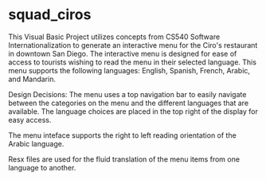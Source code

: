 # squad_ciros

This Visual Basic Project utilizes concepts from CS540 Software Internationalization to generate an interactive menu for the Ciro's restaurant in downtown San Diego. The interactive menu is designed for ease of access to tourists wishing to read the menu in their selected language. This menu supports the following languages: English, Spanish, French, Arabic, and Mandarin. 

Design Decisions: 
The menu uses a top navigation bar to easily navigate between the categories on the menu and the different languages that are available. The language choices are placed in the top right of the display for easy access. 

The menu inteface supports the right to left reading orientation of the Arabic language. 

Resx files are used for the fluid translation of the menu items from one language to another. 
